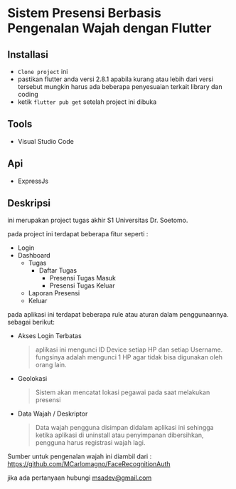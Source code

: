 # Sistem Presensi Berbasis Pengenalan Wajah dengan Flutter

## Installasi
- `Clone project` ini
- pastikan flutter anda versi 2.8.1 apabila kurang atau lebih dari versi tersebut mungkin harus ada beberapa penyesuaian terkait library dan coding
- ketik ```flutter pub get``` setelah project ini dibuka

## Tools
- Visual Studio Code

## Api
- ExpressJs

## Deskripsi
ini merupakan project tugas akhir S1 Universitas Dr. Soetomo.

pada project ini terdapat beberapa fitur seperti :

- Login
- Dashboard
  - Tugas
    - Daftar Tugas
      - Presensi Tugas Masuk
      - Presensi Tugas Keluar
  - Laporan Presensi
  - Keluar
  
pada aplikasi ini terdapat beberapa rule atau aturan dalam penggunaannya. sebagai berikut:
- Akses Login Terbatas
  > aplikasi ini mengunci ID Device setiap HP dan setiap Username. fungsinya adalah mengunci 1 HP agar tidak bisa digunakan oleh orang lain.
- Geolokasi
  > Sistem akan mencatat lokasi pegawai pada saat melakukan presensi
- Data Wajah / Deskriptor
  > Data wajah pengguna disimpan didalam aplikasi ini sehingga ketika aplikasi di uninstall atau penyimpanan dibersihkan, pengguna harus registrasi wajah lagi.

Sumber untuk pengenalan wajah ini diambil dari : https://github.com/MCarlomagno/FaceRecognitionAuth

jika ada pertanyaan hubungi msadev@gmail.com
